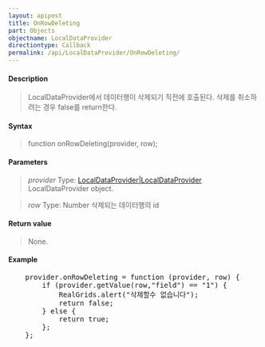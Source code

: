 ```yaml
---
layout: apipost
title: OnRowDeleting
part: Objects
objectname: LocalDataProvider
directiontype: Callback
permalink: /api/LocalDataProvider/OnRowDeleting/
---
```



#### Description

> LocalDataProvider에서 데이터행이 삭제되기 직전에 호출된다.
> 삭제를 취소하려는 경우 false를 return한다.

#### Syntax

> function onRowDeleting(provider, row);

#### Parameters

> *provider*
> Type: [LocalDataProvider|LocalDataProvider](/api/LocalDataProvider/)
> LocalDataProvider object.

> *row*
> Type: Number
> 삭제되는 데이터행의 id

#### Return value

> None.

#### Example

<pre class="prettyprint">
    provider.onRowDeleting = function (provider, row) {
        if (provider.getValue(row,"field") == "1") {
            RealGrids.alert("삭제할수 없습니다");
            return false;  
        } else {
            return true;
        };
    };
</pre>

